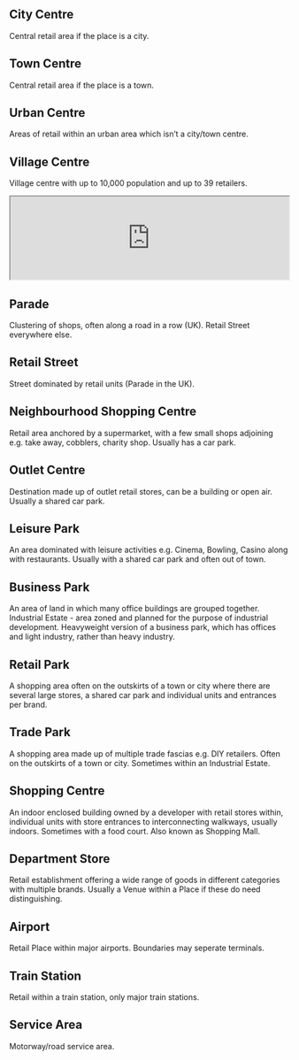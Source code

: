 ## City Centre
Central retail area if the place is a city.

## Town Centre
Central retail area if the place is a town.

## Urban Centre
Areas of retail within an urban area which isn’t a city/town centre.

## Village Centre
Village centre with up to 10,000 population and up to 39 retailers.

<iframe width=100% src="https://geolytix.xyz/blog/view/blog?layers=Mapbox%20Base,Mapbox%20Label,Retail%20Points&locations=Retail%20Points!geodata.uk_glx_open_retail_points!1010018191&locale=Retail%20Points&lat=54.690902051430726&lng=-5.936423834514356&z=14.102362037200741"></iframe>



## Parade
Clustering of shops, often along a road in a row (UK). Retail Street everywhere else.

## Retail Street
Street dominated by retail units (Parade in the UK).



## Neighbourhood Shopping Centre
Retail area anchored by a supermarket, with a few small shops adjoining e.g. take away, cobblers, charity shop. Usually has a car park.

## Outlet Centre
Destination made up of outlet retail stores, can be a building or open air. Usually a shared car park.

## Leisure Park
An area dominated with leisure activities e.g. Cinema, Bowling, Casino along with restaurants. Usually with a shared car park and often out of town.

## Business Park
An area of land in which many office buildings are grouped together. Industrial Estate - area zoned and planned for the purpose of industrial development. Heavyweight version of a business park, which has offices and light industry, rather than heavy industry.

## Retail Park
A shopping area often on the outskirts of a town or city where there are several large stores, a shared car park and individual units and entrances per brand.

## Trade Park
A shopping area made up of multiple trade fascias e.g. DIY retailers. Often on the outskirts of a town or city. Sometimes within an Industrial Estate.



## Shopping Centre
An indoor enclosed building owned by a developer with retail stores within, individual units with store entrances to interconnecting walkways, usually indoors. Sometimes with a food court. Also known as Shopping Mall.

## Department Store
Retail establishment offering a wide range of goods in different categories with multiple brands. Usually a Venue within a Place if these do need distinguishing.



## Airport
Retail Place within major airports. Boundaries may seperate terminals.

## Train Station
Retail within a train station, only major train stations.

## Service Area
Motorway/road service area.
